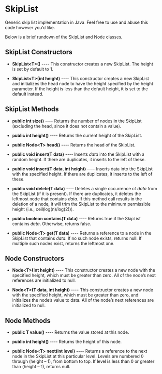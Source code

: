 # SkipList
Generic skip list implementation in Java. Feel free to use and abuse this code however you'd like.

Below is a brief rundown of the SkipList and Node classes.

## SkipList Constructors
- **SkipList\<T\>()** ---- This constructor creates a new SkipList. The height is set by default to 1.

- **SkipList\<T\>(int height)** ---- This constructor creates a new SkipList and initializes the head node to have the height specified by the height parameter. If the height is less than the default height, it is set to the default instead.

## SkipList Methods

- **public int size()** ---- Returns the number of nodes in the SkipList (excluding the head, since it does not
contain a value).

- **public int height()** ---- Returns the current height of the SkipList.

- **public Node\<T\> head()** ---- Returns the head of the SkipList.

- **public void insert(T data)** ---- Inserts *data* into the SkipList with a random height. If there are duplicates, it inserts to the left of these.

- **public void insert(T data, int height)** ---- Inserts data into the SkipList with the specified height. If there are duplicates, it inserts to the left of these.

- **public void delete(T data)** ---- Deletes a single occurrence of *data* from the SkipList (if it is present). If there are duplicates, it deletes the leftmost node that contains *data*. If this method call results in the deletion of a node, it will trim the SkipList to the minimum permissible height (i.e., ceil(log(n)/log(2))).

- **public boolean contains(T data)** ---- Returns true if the SkipList contains *data*. Otherwise, returns false.

- **public Node\<T\> get(T data)** ---- Returns a reference to a node in the SkipList that contains *data*. If no such node exists, returns null. If multiple such nodes exist, returns the leftmost one.

## Node Constructors
- **Node\<T\>(int height)** ---- This constructor creates a new node with the specified height, which must be greater than zero. All of the node’s next references are initialized to null. 

- **Node\<T\>(T data, int height)** ---- This constructor creates a new node with the specified height, which must be greater than zero, and
initializes the node’s value to data. All of the node’s next references are initialized to null.

## Node Methods
- **public T value()** ---- Returns the value stored at this node.

- **public int height()** ---- Returns the height of this node.

- **public Node\<T\> next(int level)** ---- Returns a reference to the next node in the SkipList at this particular level. Levels
are numbered 0 through (height – 1), from bottom to top. If level is less than 0 or greater than (height – 1), returns null.
